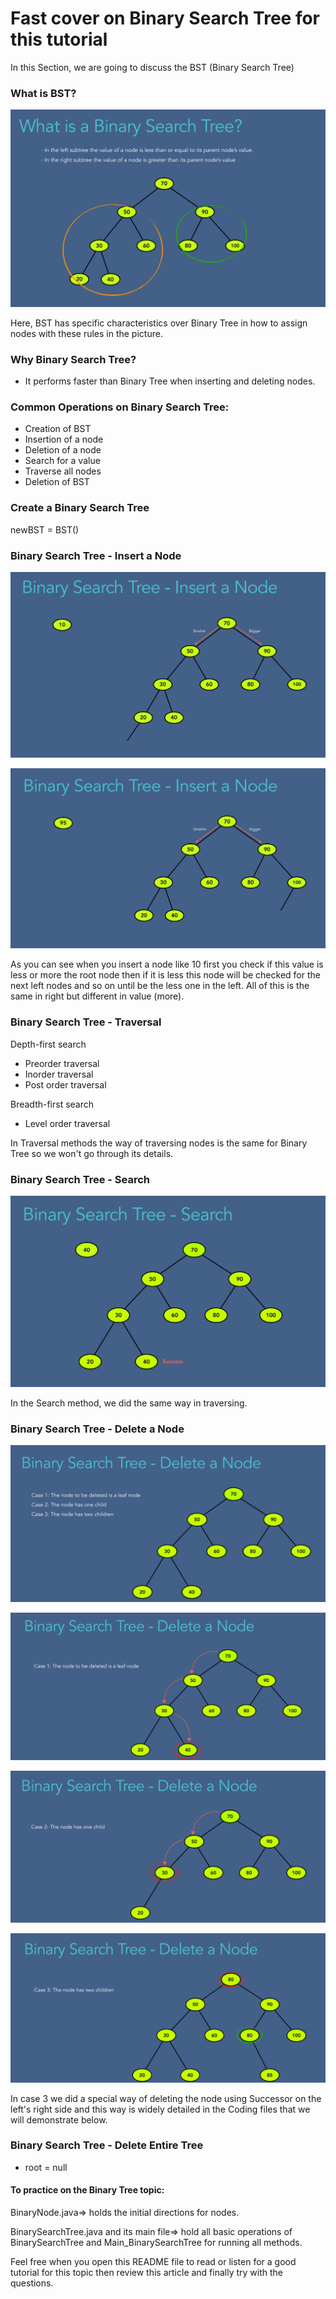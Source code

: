 # Fast cover on Binary Search Tree for this tutorial

In this Section, we are going to discuss the BST (Binary Search Tree)

### What is BST?
![ScreenShot](https://github.com/7amo10/Complete-Data-Structures-and-Algorithms-tutorial/blob/main/9.Binary_Search_Tree/assests/1.What.png)

Here, BST has specific characteristics over Binary Tree in how to assign nodes with these rules in the picture.

### Why Binary Search Tree?

- It performs faster than Binary Tree when inserting and deleting nodes.

### Common Operations on Binary Search Tree:

- Creation of BST
- Insertion of a node
- Deletion of a node
- Search for a value
- Traverse all nodes
- Deletion of BST

### Create a Binary Search Tree

newBST = BST()

### Binary Search Tree - Insert a Node

![ScreenShot](https://github.com/7amo10/Complete-Data-Structures-and-Algorithms-tutorial/blob/main/9.Binary_Search_Tree/assests/2.1.Insert.png)

![ScreenShot](https://github.com/7amo10/Complete-Data-Structures-and-Algorithms-tutorial/blob/main/9.Binary_Search_Tree/assests/2.2.Insert.png)

As you can see when you insert a node like 10 first you check if this value is less or more the root node then if it is 
less this node will be checked for the next left nodes and so on until be the less one in the left.
All of this is the same in right but different in value (more).

### Binary Search Tree - Traversal

Depth-first search

- Preorder traversal
- Inorder traversal
- Post order traversal

Breadth-first search
- Level order traversal

In Traversal methods the way of traversing nodes is the same for Binary Tree so we won't go through its details.

### Binary Search Tree - Search

![ScreenShot](https://github.com/7amo10/Complete-Data-Structures-and-Algorithms-tutorial/blob/main/9.Binary_Search_Tree/assests/3.Search.png)

In the Search method, we did the same way in traversing.

### Binary Search Tree - Delete a Node

![ScreenShot](https://github.com/7amo10/Complete-Data-Structures-and-Algorithms-tutorial/blob/main/9.Binary_Search_Tree/assests/4.1.Delete.png)

![ScreenShot](https://github.com/7amo10/Complete-Data-Structures-and-Algorithms-tutorial/blob/main/9.Binary_Search_Tree/assests/4.2.Delete.png)

![ScreenShot](https://github.com/7amo10/Complete-Data-Structures-and-Algorithms-tutorial/blob/main/9.Binary_Search_Tree/assests/4.3.Delete.png)

![ScreenShot](https://github.com/7amo10/Complete-Data-Structures-and-Algorithms-tutorial/blob/main/9.Binary_Search_Tree/assests/4.4.Delete.png)

In case 3 we did a special way of deleting the node using Successor on the left's right side and this way is widely 
detailed in the Coding files that we will demonstrate below.

### Binary Search Tree - Delete Entire Tree
- root = null

#### To practice on the Binary Tree topic:

BinaryNode.java=> holds the initial directions for nodes.

BinarySearchTree.java and its main file=> hold all basic operations of BinarySearchTree and Main_BinarySearchTree for running all methods.

Feel free when you open this README file to read or listen for a good tutorial for this topic then review this article and finally try with the questions.
